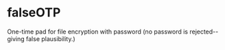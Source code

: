 # falseOTP
One-time pad for file encryption with password (no password is rejected--giving false plausibility.)
